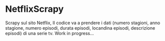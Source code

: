 # NetflixScrapy
Scrapy sul sito Netflix,
Il codice va a prendere i dati (numero stagioni, anno stagione, numero episodi, durata episodi, locandina episodi, descrizione episodi) di una serie tv.
Work in progress...
